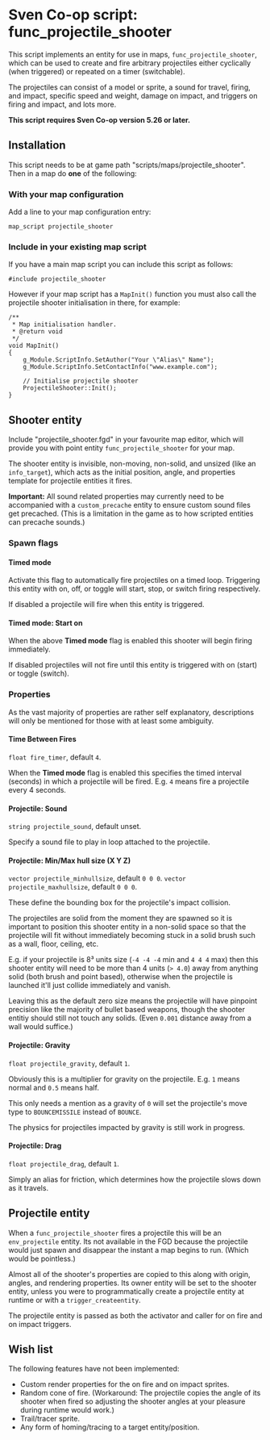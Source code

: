 # Sven Co-op script: func_projectile_shooter

This script implements an entity for use in maps, `func_projectile_shooter`, which can be used to create and fire arbitrary projectiles either cyclically (when triggered) or repeated on a timer (switchable).

The projectiles can consist of a model or sprite, a sound for travel, firing, and impact, specific speed and weight, damage on impact, and triggers on firing and impact, and lots more.

**This script requires Sven Co-op version 5.26 or later.**

## Installation

This script needs to be at game path "scripts/maps/projectile_shooter". Then in a map do **one** of the following:

### With your map configuration

Add a line to your map configuration entry:

```
map_script projectile_shooter
```

### Include in your existing map script

If you have a main map script you can include this script as follows:

```
#include projectile_shooter
```

However if your map script has a `MapInit()` function you must also call the projectile shooter initialisation in there, for example:

```
/**
 * Map initialisation handler.
 * @return void
 */
void MapInit()
{
    g_Module.ScriptInfo.SetAuthor("Your \"Alias\" Name");
    g_Module.ScriptInfo.SetContactInfo("www.example.com");

    // Initialise projectile shooter
    ProjectileShooter::Init();
}
```

## Shooter entity

Include "projectile_shooter.fgd" in your favourite map editor, which will provide you with point entity `func_projectile_shooter` for your map.

The shooter entity is invisible, non-moving, non-solid, and unsized (like an `info_target`), which acts as the initial position, angle, and properties template for projectile entities it fires.

**Important:** All sound related properties may currently need to be accompanied with a `custom_precache` entity to ensure custom sound files get precached. (This is a limitation in the game as to how scripted entities can precache sounds.)

### Spawn flags

#### Timed mode

Activate this flag to automatically fire projectiles on a timed loop. Triggering this entity with on, off, or toggle will start, stop, or switch firing respectively.

If disabled a projectile will fire when this entity is triggered.

#### Timed mode: Start on

When the above **Timed mode** flag is enabled this shooter will begin firing immediately.

If disabled projectiles will not fire until this entity is triggered with on (start) or toggle (switch).

### Properties

As the vast majority of properties are rather self explanatory, descriptions will only be mentioned for those with at least some ambiguity.

#### Time Between Fires

`float fire_timer`, default `4`.

When the **Timed mode** flag is enabled this specifies the timed interval (seconds) in which a projectile will be fired. E.g. `4` means fire a projectile every 4 seconds.

#### Projectile: Sound

`string projectile_sound`, default unset.

Specify a sound file to play in loop attached to the projectile.

#### Projectile: Min/Max hull size (X Y Z)

`vector projectile_minhullsize`, default `0 0 0`.
`vector projectile_maxhullsize`, default `0 0 0`.

These define the bounding box for the projectile's impact collision.

The projectiles are solid from the moment they are spawned so it is important to position this shooter entity in a non-solid space so that the projectile will fit without immediately becoming stuck in a solid brush such as a wall, floor, ceiling, etc.

E.g. if your projectile is 8³ units size (`-4 -4 -4` min and `4 4 4` max) then this shooter entity will need to be more than 4 units (`> 4.0`) away from anything solid (both brush and point based), otherwise when the projectile is launched it'll just collide immediately and vanish.

Leaving this as the default zero size means the projectile will have pinpoint precision like the majority of bullet based weapons, though the shooter entitiy should still not touch any solids. (Even `0.001` distance away from a wall would suffice.)

#### Projectile: Gravity

`float projectile_gravity`, default `1`.

Obviously this is a multiplier for gravity on the projectile. E.g. `1` means normal and `0.5` means half.

This only needs a mention as a gravity of `0` will set the projectile's move type to `BOUNCEMISSILE` instead of `BOUNCE`.

The physics for projectiles impacted by gravity is still work in progress.

#### Projectile: Drag

`float projectile_drag`, default `1`.

Simply an alias for friction, which determines how the projectile slows down as it travels.

## Projectile entity

When a `func_projectile_shooter` fires a projectile this will be an `env_projectile` entity. Its not available in the FGD because the projectile would just spawn and disappear the instant a map begins to run. (Which would be pointless.)

Almost all of the shooter's properties are copied to this along with origin, angles, and rendering properties. Its owner entity will be set to the shooter entity, unless you were to programmatically create a projectile entity at runtime or with a `trigger_createentity`.

The projectile entity is passed as both the activator and caller for on fire and on impact triggers.

## Wish list

The following features have not been implemented:

* Custom render properties for the on fire and on impact sprites.
* Random cone of fire. (Workaround: The projectile copies the angle of its shooter when fired so adjusting the shooter angles at your pleasure during runtime would work.)
* Trail/tracer sprite.
* Any form of homing/tracing to a target entity/position.
